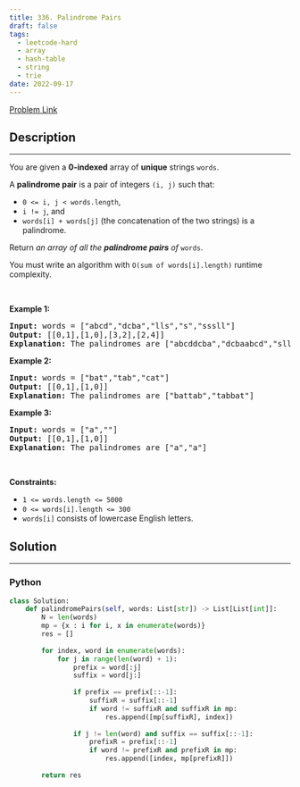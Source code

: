 ```yaml
---
title: 336. Palindrome Pairs
draft: false
tags: 
  - leetcode-hard
  - array
  - hash-table
  - string
  - trie
date: 2022-09-17
---
```


[Problem Link](https://leetcode.com/problems/palindrome-pairs/)

## Description

---
<p>You are given a <strong>0-indexed</strong> array of <strong>unique</strong> strings <code>words</code>.</p>

<p>A <strong>palindrome pair</strong> is a pair of integers <code>(i, j)</code> such that:</p>

<ul>
	<li><code>0 &lt;= i, j &lt; words.length</code>,</li>
	<li><code>i != j</code>, and</li>
	<li><code>words[i] + words[j]</code> (the concatenation of the two strings) is a <span data-keyword="palindrome-string">palindrome</span>.</li>
</ul>

<p>Return <em>an array of all the <strong>palindrome pairs</strong> of </em><code>words</code>.</p>

<p>You must write an algorithm with&nbsp;<code>O(sum of words[i].length)</code>&nbsp;runtime complexity.</p>

<p>&nbsp;</p>
<p><strong class="example">Example 1:</strong></p>

<pre>
<strong>Input:</strong> words = [&quot;abcd&quot;,&quot;dcba&quot;,&quot;lls&quot;,&quot;s&quot;,&quot;sssll&quot;]
<strong>Output:</strong> [[0,1],[1,0],[3,2],[2,4]]
<strong>Explanation:</strong> The palindromes are [&quot;abcddcba&quot;,&quot;dcbaabcd&quot;,&quot;slls&quot;,&quot;llssssll&quot;]
</pre>

<p><strong class="example">Example 2:</strong></p>

<pre>
<strong>Input:</strong> words = [&quot;bat&quot;,&quot;tab&quot;,&quot;cat&quot;]
<strong>Output:</strong> [[0,1],[1,0]]
<strong>Explanation:</strong> The palindromes are [&quot;battab&quot;,&quot;tabbat&quot;]
</pre>

<p><strong class="example">Example 3:</strong></p>

<pre>
<strong>Input:</strong> words = [&quot;a&quot;,&quot;&quot;]
<strong>Output:</strong> [[0,1],[1,0]]
<strong>Explanation:</strong> The palindromes are [&quot;a&quot;,&quot;a&quot;]
</pre>

<p>&nbsp;</p>
<p><strong>Constraints:</strong></p>

<ul>
	<li><code>1 &lt;= words.length &lt;= 5000</code></li>
	<li><code>0 &lt;= words[i].length &lt;= 300</code></li>
	<li><code>words[i]</code> consists of lowercase English letters.</li>
</ul>


## Solution

---
### Python
``` py title='palindrome-pairs'
class Solution:
    def palindromePairs(self, words: List[str]) -> List[List[int]]:
        N = len(words)
        mp = {x : i for i, x in enumerate(words)}
        res = []
        
        for index, word in enumerate(words):
            for j in range(len(word) + 1):
                prefix = word[:j]
                suffix = word[j:]
                
                if prefix == prefix[::-1]:
                    suffixR = suffix[::-1]
                    if word != suffixR and suffixR in mp:
                        res.append([mp[suffixR], index])
                
                if j != len(word) and suffix == suffix[::-1]:
                    prefixR = prefix[::-1]
                    if word != prefixR and prefixR in mp:
                        res.append([index, mp[prefixR]])
                
        return res
```


